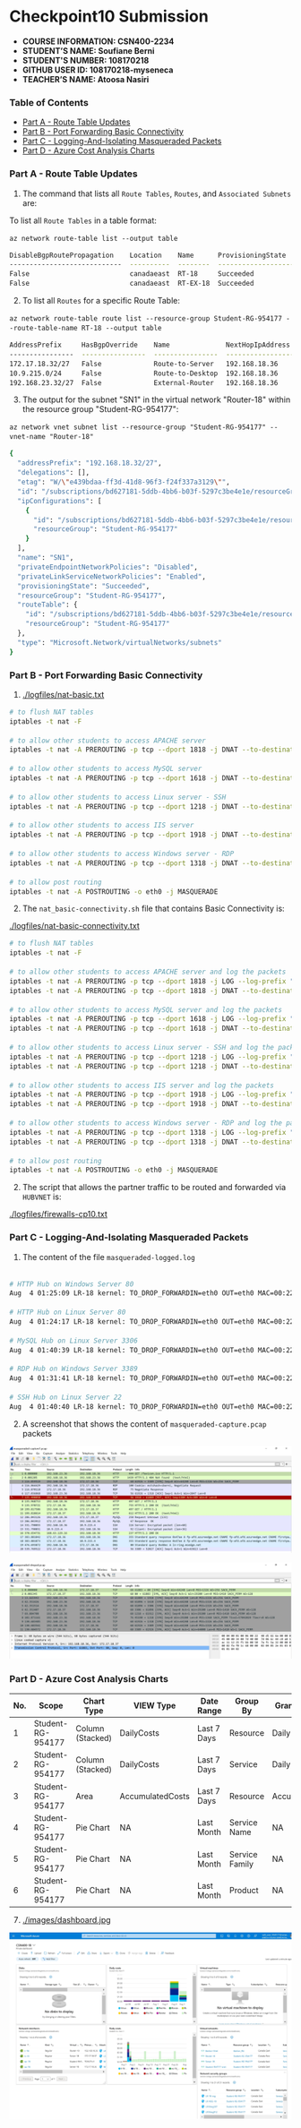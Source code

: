 # Checkpoint10 Submission

- **COURSE INFORMATION: CSN400-2234**
- **STUDENT’S NAME: Soufiane Berni**
- **STUDENT'S NUMBER: 108170218**
- **GITHUB USER ID: 108170218-myseneca**
- **TEACHER’S NAME: Atoosa Nasiri**

### Table of Contents

- [Part A - Route Table Updates](#part-a---route-table-updates)
- [Part B - Port Forwarding Basic Connectivity](#part-b---port-forwarding-basic-connectivity)
- [Part C - Logging-And-Isolating Masqueraded Packets](#part-c---logging-and-isolating-masqueraded-packets)
- [Part D - Azure Cost Analysis Charts](#part-d---azure-cost-analysis-charts)


### Part A - Route Table Updates

1. The command that lists all `Route Tables`, `Routes`, and `Associated Subnets` are:

To list all `Route Tables` in a table format:

`az network route-table list --output table`
```bash
DisableBgpRoutePropagation    Location    Name      ProvisioningState    ResourceGroup      ResourceGuid
----------------------------  ----------  --------  -------------------  -----------------  ------------------------------------
False                         canadaeast  RT-18     Succeeded            Student-RG-954177  66402e65-6a78-4cf5-927c-63124ee3eda2
False                         canadaeast  RT-EX-18  Succeeded            Student-RG-954177  929f835a-b121-4882-a743-70b94db68593
```

2. To list all `Routes` for a specific Route Table:

`az network route-table route list --resource-group Student-RG-954177 --route-table-name RT-18 --output table`
```bash
AddressPrefix     HasBgpOverride    Name              NextHopIpAddress    NextHopType       ProvisioningState    ResourceGroup
----------------  ----------------  ----------------  ------------------  ----------------  -------------------  -----------------
172.17.18.32/27   False             Route-to-Server   192.168.18.36       VirtualAppliance  Succeeded            Student-RG-954177
10.9.215.0/24     False             Route-to-Desktop  192.168.18.36       VirtualAppliance  Succeeded            Student-RG-954177
192.168.23.32/27  False             External-Router   192.168.18.36       VirtualAppliance  Succeeded            Student-RG-954177
```

3. The output for the subnet "SN1" in the virtual network "Router-18" within the resource group "Student-RG-954177":

`az network vnet subnet list --resource-group "Student-RG-954177" --vnet-name "Router-18"`


```bash
{
  "addressPrefix": "192.168.18.32/27",
  "delegations": [],
  "etag": "W/\"e439bdaa-ff3d-41d8-96f3-f24f337a3129\"",
  "id": "/subscriptions/bd627181-5ddb-4bb6-b03f-5297c3be4e1e/resourceGroups/Student-RG-954177/providers/Microsoft.Network/virtualNetworks/Router-18/subnets/SN1",
  "ipConfigurations": [
    {
      "id": "/subscriptions/bd627181-5ddb-4bb6-b03f-5297c3be4e1e/resourceGroups/Student-RG-954177/providers/Microsoft.Network/networkInterfaces/lr-18/ipConfigurations/ipconfig1",
      "resourceGroup": "Student-RG-954177"
    }
  ],
  "name": "SN1",
  "privateEndpointNetworkPolicies": "Disabled",
  "privateLinkServiceNetworkPolicies": "Enabled",
  "provisioningState": "Succeeded",
  "resourceGroup": "Student-RG-954177",
  "routeTable": {
    "id": "/subscriptions/bd627181-5ddb-4bb6-b03f-5297c3be4e1e/resourceGroups/Student-RG-954177/providers/Microsoft.Network/routeTables/RT-EX-18",
    "resourceGroup": "Student-RG-954177"
  },
  "type": "Microsoft.Network/virtualNetworks/subnets"
}
```
### Part B - Port Forwarding Basic Connectivity

1. [./logfiles/nat-basic.txt](./logfiles/nat-basic.txt)
```bash
# to flush NAT tables
iptables -t nat -F

# to allow other students to access APACHE server 
iptables -t nat -A PREROUTING -p tcp --dport 1818 -j DNAT --to-destination 172.17.18.37:80

# to allow other students to access MySQL server 
iptables -t nat -A PREROUTING -p tcp --dport 1618 -j DNAT --to-destination 172.17.18.37:3306

# to allow other students to access Linux server - SSH 
iptables -t nat -A PREROUTING -p tcp --dport 1218 -j DNAT --to-destination 172.17.18.37:22

# to allow other students to access IIS server 
iptables -t nat -A PREROUTING -p tcp --dport 1918 -j DNAT --to-destination 172.17.18.36:80

# to allow other students to access Windows server - RDP 
iptables -t nat -A PREROUTING -p tcp --dport 1318 -j DNAT --to-destination 172.17.18.36:3389

# to allow post routing
iptables -t nat -A POSTROUTING -o eth0 -j MASQUERADE
```
2. The `nat_basic-connectivity.sh` file that contains Basic Connectivity is:

[./logfiles/nat-basic-connectivity.txt](./logfiles/nat-basic-connectivity.txt)

```bash
# to flush NAT tables
iptables -t nat -F

# to allow other students to access APACHE server and log the packets
iptables -t nat -A PREROUTING -p tcp --dport 1818 -j LOG --log-prefix "DNAT_APACHE"
iptables -t nat -A PREROUTING -p tcp --dport 1818 -j DNAT --to-destination 172.17.18.37:80

# to allow other students to access MySQL server and log the packets
iptables -t nat -A PREROUTING -p tcp --dport 1618 -j LOG --log-prefix "DNAT_MYSQL: "
iptables -t nat -A PREROUTING -p tcp --dport 1618 -j DNAT --to-destination 172.17.18.37:3306

# to allow other students to access Linux server - SSH and log the packets
iptables -t nat -A PREROUTING -p tcp --dport 1218 -j LOG --log-prefix "DNAT_SSH: "
iptables -t nat -A PREROUTING -p tcp --dport 1218 -j DNAT --to-destination 172.17.18.37:22

# to allow other students to access IIS server and log the packets
iptables -t nat -A PREROUTING -p tcp --dport 1918 -j LOG --log-prefix "DNAT_IIS: "
iptables -t nat -A PREROUTING -p tcp --dport 1918 -j DNAT --to-destination 172.17.18.36:80

# to allow other students to access Windows server - RDP and log the packets
iptables -t nat -A PREROUTING -p tcp --dport 1318 -j LOG --log-prefix "DNAT_RDP: "
iptables -t nat -A PREROUTING -p tcp --dport 1318 -j DNAT --to-destination 172.17.18.36:3389

# to allow post routing
iptables -t nat -A POSTROUTING -o eth0 -j MASQUERADE

```
2. The script that allows the partner traffic to be routed and forwarded via `HUBVNET` is:

[./logfiles/firewalls-cp10.txt](./logfiles/firewalls-cp10.txt)


### Part C - Logging-And-Isolating Masqueraded Packets


1. The content of the file `masqueraded-logged.log`
```bash

# HTTP Hub on Windows Server 80
Aug  4 01:25:09 LR-18 kernel: TO_DROP_FORWARDIN=eth0 OUT=eth0 MAC=00:22:48:d5:61:6a:ac:3d:94:1b:f5:c4:08:00 SRC=192.168.23.36 DST=172.17.18.36 LEN=41 TOS=0x00 PREC=0x00 TTL=125 ID=183 DF PROTO=TCP SPT=61889 DPT=80 WINDOW=2050 RES=0x00 ACK URGP=0

# HTTP Hub on Linux Server 80
Aug  4 01:24:17 LR-18 kernel: TO_DROP_FORWARDIN=eth0 OUT=eth0 MAC=00:22:48:d5:61:6a:ac:3d:94:1b:f5:c4:08:00 SRC=192.168.23.36 DST=172.17.18.37 LEN=40 TOS=0x00 PREC=0x00 TTL=125 ID=163 DF PROTO=TCP SPT=61884 DPT=80 WINDOW=2050 RES=0x00 ACK URGP=0

# MySQL	Hub on Linux Server 3306
Aug  4 01:40:39 LR-18 kernel: TO_DROP_FORWARDIN=eth0 OUT=eth0 MAC=00:22:48:d5:61:6a:ac:3d:94:1b:f5:c4:08:00 SRC=192.168.23.36 DST=172.17.18.37 LEN=40 TOS=0x00 PREC=0x00 TTL=125 ID=799 DF PROTO=TCP SPT=61896 DPT=3306 WINDOW=0 RES=0x00 ACK RST URGP=0

# RDP Hub on Windows Server 3389
Aug  4 01:31:41 LR-18 kernel: TO_DROP_FORWARDIN=eth0 OUT=eth0 MAC=00:22:48:d5:61:6a:ac:3d:94:1b:f5:c4:08:00 SRC=192.168.23.36 DST=172.17.18.36 LEN=40 TOS=0x00 PREC=0x00 TTL=125 ID=786 DF PROTO=TCP SPT=61926 DPT=3389 WINDOW=2046 RES=0x00 ACK URGP=0

# SSH Hub on Linux Server 22
Aug  4 01:40:40 LR-18 kernel: TO_DROP_FORWARDIN=eth0 OUT=eth0 MAC=00:22:48:d5:61:6a:ac:3d:94:1b:f5:c4:08:00 SRC=192.168.23.36 DST=172.17.18.37 LEN=52
```

2. A screenshot that shows the content of `masqueraded-capture.pcap` packets

![Masqueraded capture](https://github.com/108170218-myseneca/CSN400-Capstone/blob/main/Checkpoint10/images/masqueraded.jpg)

![Masqueraded dropped capture](https://github.com/108170218-myseneca/CSN400-Capstone/blob/main/Checkpoint10/images/masqueraded-dropped.jpg)


### Part D - Azure Cost Analysis Charts

| No. | Scope | Chart Type | VIEW Type |  Date Range | Group By | Granularity| Example |
|-|-|-|-|-|-|-|-|
|1|Student-RG-954177| Column (Stacked) | DailyCosts | Last 7 Days | Resource | Daily | <img src="./images/daily-cost-barchart.jpg" alt="Daily Cost Barchart" style="float: left; margin-right: 10px;" /> |
|2|Student-RG-954177| Column (Stacked) | DailyCosts | Last 7 Days | Service | Daily | <img src="./images/daily-cost-service-barchart.jpg" alt="Daily Cost Service-Barchart.jpg" style="float: left; margin-right: 10px;" /> |
|3|Student-RG-954177| Area| AccumulatedCosts | Last 7 Days | Resource | Accumulated | <img src="./images/accumulated-resource-barchart.jpg" alt="Accumulated Resource Barchart" style="float: left; margin-right: 10px;" /> |
|4|Student-RG-954177| Pie Chart | NA | Last Month | Service Name | NA | <img src="./images/service-name-piechart.jpg" alt="Service Name Piechart" style="float: left; margin-right: 10px;" /> |
|5|Student-RG-954177| Pie Chart | NA | Last Month | Service Family | NA | <img src="./images/service-family-piechart.jpg" alt="Service Family Piechart" style="float: left; margin-right: 10px;" /> |
|6|Student-RG-954177| Pie Chart | NA | Last Month | Product | NA | <img src="./images/product-piechart.jpg" alt="Product Piechart" style="float: left; margin-right: 10px;" /> |

7. [./images/dashboard.jpg](./images/dashboard.jpg)

![Dashboard Sample-18](https://github.com/108170218-myseneca/CSN400-Capstone/blob/main/Checkpoint10/images/dashboard.jpg)









